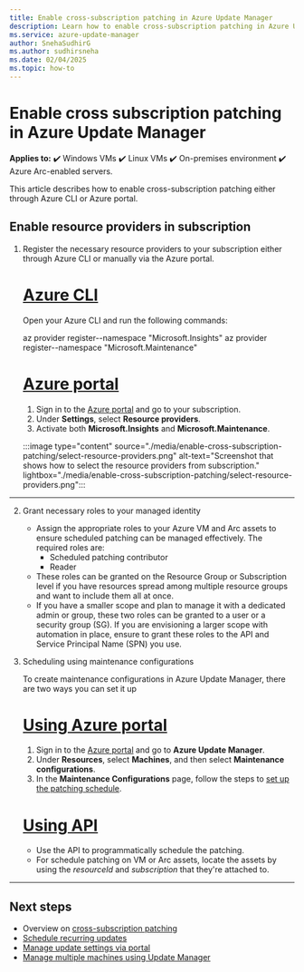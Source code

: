 ```yaml
---
title: Enable cross-subscription patching in Azure Update Manager
description: Learn how to enable cross-subscription patching in Azure Update Manager.
ms.service: azure-update-manager
author: SnehaSudhirG
ms.author: sudhirsneha
ms.date: 02/04/2025
ms.topic: how-to
---
```


# Enable cross subscription patching in Azure Update Manager

**Applies to:** :heavy_check_mark: Windows VMs :heavy_check_mark: Linux VMs :heavy_check_mark: On-premises environment :heavy_check_mark: Azure Arc-enabled servers.

This article describes how to enable cross-subscription patching either through Azure CLI or Azure portal.

## Enable resource providers in subscription

1. Register the necessary resource providers to your subscription either through Azure CLI or manually via the Azure portal.

    # [Azure CLI](#tab/az-cli)

    Open your Azure CLI and run the following commands:

    az provider register--namespace "Microsoft.Insights"
    az provider register--namespace "Microsoft.Maintenance"

    # [Azure portal](#tab/az-portal)

    1. Sign in to the [Azure portal](https://portal.azure.com) and go to your subscription.
    1. Under **Settings**, select **Resource providers**.
    1. Activate both **Microsoft.Insights** and **Microsoft.Maintenance**.

    :::image type="content" source="./media/enable-cross-subscription-patching/select-resource-providers.png" alt-text="Screenshot that shows how to select the resource providers from subscription." lightbox="./media/enable-cross-subscription-patching/select-resource-providers.png":::

---
2. Grant necessary roles to your managed identity

   - Assign the appropriate roles to your Azure VM and Arc assets to ensure scheduled patching can be managed effectively. The required roles are:
        - Scheduled patching contributor
        - Reader
   - These roles can be granted on the Resource Group or Subscription level if you have resources spread among multiple resource groups and want to include them all at once.
   - If you have a smaller scope and plan to manage it with a dedicated admin or group, these two roles can be granted to a user or a security group (SG). If you are envisioning a larger scope with automation in place, ensure to grant these roles to the API and Service Principal Name (SPN) you use.

3. Scheduling using maintenance configurations
   
   To create maintenance configurations in Azure Update Manager, there are two ways you can set it up

   # [Using Azure portal](#tab/az-patch-portal)
      
   1. Sign in to the [Azure portal](https://portal.azure.com) and go to **Azure Update Manager**.
   1. Under **Resources**, select **Machines**, and then select **Maintenance configurations**.
   1. In the **Maintenance Configurations** page, follow the steps to [set up the patching schedule](scheduled-patching.md#schedule-recurring-updates-on-a-single-vm).

   # [Using API](#tab/az-patch-cli)
    
   - Use the API to programmatically schedule the patching.
   - For schedule patching on VM or Arc assets, locate the assets by using the *resourceId* and *subscription* that they're attached to.

---

## Next steps

* Overview on [cross-subscription patching](cross-subscription-patching.md)
* [Schedule recurring updates](scheduled-patching.md)
* [Manage update settings via portal](manage-update-settings.md)
* [Manage multiple machines using Update Manager](manage-multiple-machines.md)
